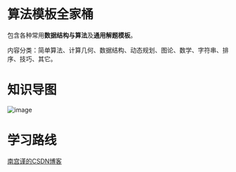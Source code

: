 # 算法模板全家桶

包含各种常用**数据结构与算法**及**通用解题模板**。

内容分类：简单算法、计算几何、数据结构、动态规划、图论、数学、字符串、排序、技巧、其它。

# 知识导图

![image](https://github.com/ZY16263646566679/Templates/assets/118327380/b3d29fc1-2e2e-4c1c-a16b-5a10a555a3e9)

# 学习路线

[南宫谨的CSDN博客](https://blog.csdn.net/weixin_74229477/article/details/134594920)
